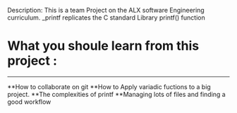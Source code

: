 
Description:
This is a team Project on the ALX software Engineering curriculum.
_printf replicates the C standard Library printf() function

<h1>What you shoule learn from this project :</h1>
<hr>
**How to collaborate on git
**How to Apply variadic fuctions to a big project.
**The complexities of printf
**Managing lots of files and finding a good workflow
